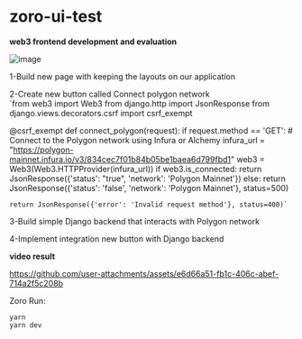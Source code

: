 # zoro-ui-test

**web3 frontend development and evaluation**


![image](https://github.com/user-attachments/assets/38a6a653-72e9-4bf3-926f-570941126c78)


1-Build new page with keeping the layouts on our application

2-Create new button called Connect polygon network\
`from web3 import Web3
from django.http import JsonResponse
from django.views.decorators.csrf import csrf_exempt

@csrf_exempt
def connect_polygon(request):
    if request.method == 'GET':
        # Connect to the Polygon network using Infura or Alchemy
        infura_url = "https://polygon-mainnet.infura.io/v3/834cec7f01b84b05be1baea6d799fbd1"
        web3 = Web3(Web3.HTTPProvider(infura_url))
        if web3.is_connected:
            return JsonResponse({'status': "true", 'network': 'Polygon Mainnet'})
        else:
            return JsonResponse({'status': 'false', 'network': 'Polygon Mainnet'}, status=500)

    return JsonResponse({'error': 'Invalid request method'}, status=400)`
3-Build simple Django backend that interacts with Polygon network

4-Implement integration new button with Django backend

**video   result** 


https://github.com/user-attachments/assets/e6d66a51-fb1c-406c-abef-714a2f5c208b



Zoro Run:

    yarn
    yarn dev
